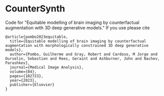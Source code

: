 # CounterSynth
Code for "Equitable modelling of brain imaging by counterfactual augmentation with 3D deep generative models."
If you use please cite

```
@article{pombo2023equitable,
  title={Equitable modelling of brain imaging by counterfactual augmentation with morphologically constrained 3D deep generative models},
  author={Pombo, Guilherme and Gray, Robert and Cardoso, M Jorge and Ourselin, Sebastien and Rees, Geraint and Ashburner, John and Nachev, Parashkev},
  journal={Medical Image Analysis},
  volume={84},
  pages={102723},
  year={2023},
  publisher={Elsevier}
}
```

